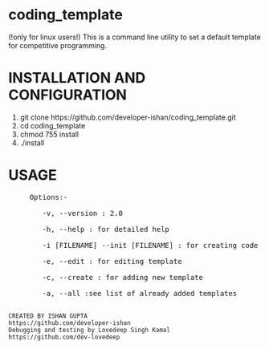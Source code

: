 # coding_template
(!only for linux users!)
This is a command line utility to set a default template for competitive programming.

# INSTALLATION AND CONFIGURATION
<ol>
    <li>git clone https://github.com/developer-ishan/coding_template.git</li>
    <li>cd coding_template</li>
    <li>chmod 755 install</li>
    <li>./install</li>
</ol>

# USAGE
<pre>
     Options:-<br>
        -v, --version : 2.0<br>
        -h, --help : for detailed help<br>
        -i [FILENAME] --init [FILENAME] : for creating code template<br>
        -e, --edit : for editing template<br>
        -c, --create : for adding new template<br>
        -a, --all :see list of already added templates<br>
</pre>
    CREATED BY ISHAN GUPTA
    https://github.com/developer-ishan
    Debugging and testing by Lovedeep Singh Kamal
    https://github.com/dev-lovedeep
